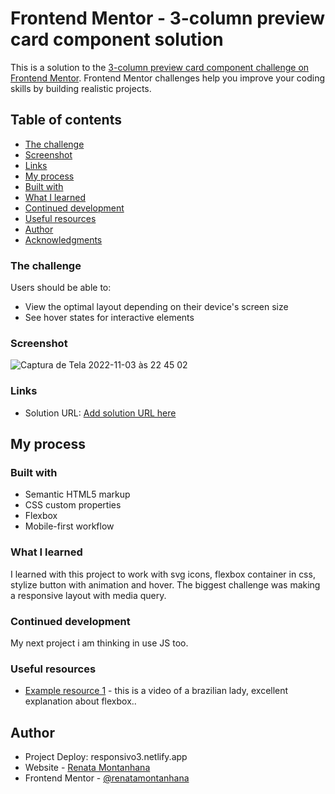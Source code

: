 # Frontend Mentor - 3-column preview card component solution

This is a solution to the [3-column preview card component challenge on Frontend Mentor](https://www.frontendmentor.io/challenges/3column-preview-card-component-pH92eAR2-). Frontend Mentor challenges help you improve your coding skills by building realistic projects. 

## Table of contents

  - [The challenge](#the-challenge)
  - [Screenshot](#screenshot)
  - [Links](#links)
  - [My process](#my-process)
  - [Built with](#built-with)
  - [What I learned](#what-i-learned)
  - [Continued development](#continued-development)
  - [Useful resources](#useful-resources)
- [Author](#author)
- [Acknowledgments](#acknowledgments)


### The challenge

Users should be able to:

- View the optimal layout depending on their device's screen size
- See hover states for interactive elements

### Screenshot

![Captura de Tela 2022-11-03 às 22 45 02](https://user-images.githubusercontent.com/112817008/200091584-b638727c-d625-4ac0-b0bd-733636d78503.png)


### Links

- Solution URL: [Add solution URL here](https://github.com/renatamontanhana/Projeto-3.git)

## My process

### Built with

- Semantic HTML5 markup
- CSS custom properties
- Flexbox
- Mobile-first workflow

### What I learned

I learned with this project to work with svg icons, flexbox container in css, stylize button with animation and hover. The biggest challenge was making a responsive layout with media query.

### Continued development

My next project i am thinking in use JS too.


### Useful resources

- [Example resource 1](https://www.youtube.com/watch?v=326-B1avuYo&t=784s) - this is a video of a brazilian lady, excellent explanation about flexbox..

## Author
- Project Deploy: responsivo3.netlify.app
- Website - [Renata Montanhana](https://www.linkedin.com/in/renatamontanhana/)
- Frontend Mentor - [@renatamontanhana](https://www.frontendmentor.io/profile/renatamontanhana)
